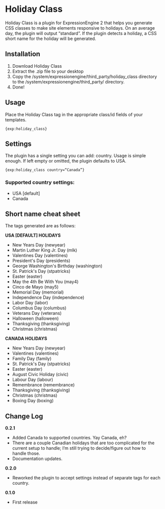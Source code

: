 # Holiday Class

Holiday Class is a plugin for ExpressionEngine 2 that helps you generate CSS classes to make site elements responsive to holidays. On an average day, the plugin will output “standard”. If the plugin detects a holiday, a CSS short name for the holiday will be generated.

## Installation

1. Download Holiday Class
2. Extract the .zip file to your desktop
3. Copy the /system/expressionengine/third_party/holiday_class directory to the /system/expressionengine/third_party/ directory.
4. Done!

## Usage

Place the Holiday Class tag in the appropriate class/id fields of your templates.

`{exp:holiday_class}`

## Settings

The plugin has a single setting you can add: country. Usage is simple enough. If left empty or omitted, the plugin defaults to USA.

`{exp:holiday_class country=“Canada”}`

### Supported country settings:
- USA [default]
- Canada

## Short name cheat sheet

The tags generated are as follows:

**USA [DEFAULT] HOLIDAYS**
- New Years Day							(newyear)
- Martin Luther King Jr. Day			(mlk)
- Valentines Day							(valentines)
- President's Day							(presidents)
- George Washington's Birthday		(washington)
- St. Patrick's Day						(stpatricks)
- Easter										(easter)
- May the 4th Be With You				(may4)
- Cinco de Mayo							(may5)
- Memorial Day								(memorial)
- Independence Day						(independence)
- Labor Day									(labor)
- Columbus Day								(columbus)
- Veterans Day								(veterans)
- Halloween									(halloween)
- Thanksgiving								(thanksgiving)
- Christmas									(christmas)

**CANADA HOLIDAYS**
- New Years Day							(newyear)
- Valentines								(valentines)
- Family Day								(family)
- St. Patrick's Day						(stpatricks)
- Easter										(easter)
- August Civic Holiday					(civic)
- Labour Day								(labour)
- Remembrance 							(remembrance)
- Thanksgiving 							(thanksgiving)
- Christmas									(christmas)
- Boxing Day								(boxing)

## Change Log

**0.2.1**
- Added Canada to supported countries. Yay Canada, eh?
- There are a couple Canadian holidays that are too complicated for the current setup to handle; I’m still trying to decide/figure out how to handle those.
- Documentation updates.

**0.2.0**
- Reworked the plugin to accept settings instead of separate tags for each country.

**0.1.0**
- First release